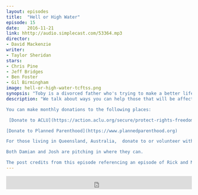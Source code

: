 ```yaml
---
layout: episodes
title:  "Hell or High Water"
episode: 15
date:   2016-11-21
link: hhttp://audio.simplecast.com/53364.mp3
director:
- David Mackenzie
writer:
- Taylor Sheridan
stars:
- Chris Pine
- Jeff Bridges
- Ben Foster
- Gil Birmingham
image: hell-or-high-water-tcftss.png
synopsis: "Toby is a divorced father who's trying to make a better life for his son. His brother Tanner is an ex-convict with a short temper and a loose trigger finger. Together, they plan a series of heists against the bank that's about to foreclose on their family ranch. Standing in their way is Marcus, a Texas Ranger who's only weeks away from retirement. As the siblings plot their final robbery, they must also prepare for a showdown with a crafty lawman who's not ready to ride off into the sunset. "
description: "We talk about ways you can help those that will be affected by the recent events. One way is to donate to some of the organisations that are going to stand up for women's health and the civil liberties for all.

You can make monthly donations to the following places:

 [Donate to ACLU](https://action.aclu.org/secure/protect-rights-freedoms-we-believe?s_src=UNW161102OVL&alt_src=UNV161102OVL&ms=web_161109_postelection_lightbox)

[Donate to Planned Parenthood](https://www.plannedparenthood.org)

For those living in Queensland, Australia,  donate to or volunteer with [Children By Choice](https://www.childrenbychoice.org.au/support-us/donate)

Both Damian and Josh are pitching in where they can.

The post credits from this episode referencing an episode of Rick and Morty. [Check out the clip here](https://www.youtube.com/watch?v=ba9k5SWwE38)"
---
```


<iframe frameborder='0' height='36px' scrolling='no' seamless src='https://simplecast.com/e/42987?style=dark' width='100%'></iframe>
